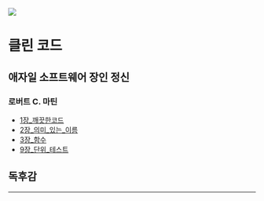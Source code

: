 ![](https://image.yes24.com/goods/11681152/XL)

# 클린 코드
## 애자일 소프트웨어 장인 정신
### 로버트 C. 마틴

- [1장_깨끗한코드](1%EC%9E%A5_%EA%B9%A8%EB%81%97%ED%95%9C%EC%BD%94%EB%93%9C.md)
- [2장_의미_있는_이름](2%EC%9E%A5_%EC%9D%98%EB%AF%B8_%EC%9E%88%EB%8A%94_%EC%9D%B4%EB%A6%84.md)
- [3장_함수](3%EC%9E%A5_%ED%95%A8%EC%88%98.md)
- [9장_단위_테스트](9%EC%9E%A5_%EB%8B%A8%EC%9C%84_%ED%85%8C%EC%8A%A4%ED%8A%B8.md)

## 독후감

---